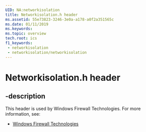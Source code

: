 ```yaml
---
UID: NA:networkisolation
title: Networkisolation.h header
ms.assetid: 55e73823-3246-3e0a-a178-a0f2a351565c
ms.date: 01/11/2019
ms.keywords: 
ms.topic: overview
tech.root: ics
f1_keywords:
 - networkisolation
 - networkisolation/networkisolation
---
```


# Networkisolation.h header


## -description

This header is used by Windows Firewall Technologies. For more information, see:

- [Windows Firewall Technologies](../_ics/index.md)


